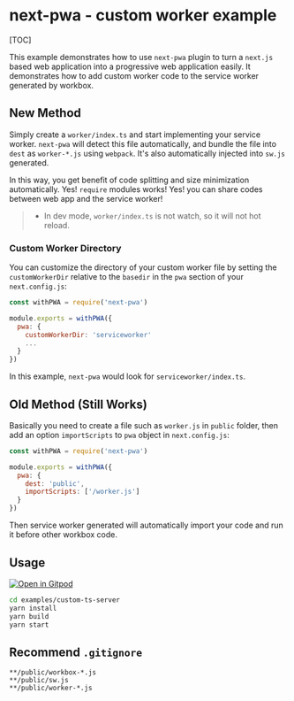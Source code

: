 # next-pwa - custom worker example

[TOC]

This example demonstrates how to use `next-pwa` plugin to turn a `next.js` based web application into a progressive web application easily. It demonstrates how to add custom worker code to the service worker generated by workbox.

## New Method

Simply create a `worker/index.ts` and start implementing your service worker. `next-pwa` will detect this file automatically, and bundle the file into `dest` as `worker-*.js` using `webpack`. It's also automatically injected into `sw.js` generated.

In this way, you get benefit of code splitting and size minimization automatically. Yes! `require` modules works! Yes! you can share codes between web app and the service worker!

> - In dev mode, `worker/index.ts` is not watch, so it will not hot reload.

### Custom Worker Directory

You can customize the directory of your custom worker file by setting the `customWorkerDir` relative to the `basedir` in the `pwa` section of your `next.config.js`:


``` javascript
const withPWA = require('next-pwa')

module.exports = withPWA({
  pwa: {
    customWorkerDir: 'serviceworker'
    ...
  }
})
```

In this example, `next-pwa` would look for `serviceworker/index.ts`.


## Old Method (Still Works)

Basically you need to create a file such as `worker.js` in `public` folder, then add an option `importScripts` to `pwa` object in `next.config.js`:

``` javascript
const withPWA = require('next-pwa')

module.exports = withPWA({
  pwa: {
    dest: 'public',
    importScripts: ['/worker.js']
  }
})
```

Then service worker generated will automatically import your code and run it before other workbox code.

## Usage

[![Open in Gitpod](https://img.shields.io/badge/Open%20In-Gitpod.io-%231966D2?style=for-the-badge&logo=gitpod)](https://gitpod.io/#https://github.com/shadowwalker/next-pwa/)

``` bash
cd examples/custom-ts-server
yarn install
yarn build
yarn start
```

## Recommend `.gitignore`

```
**/public/workbox-*.js
**/public/sw.js
**/public/worker-*.js
```



